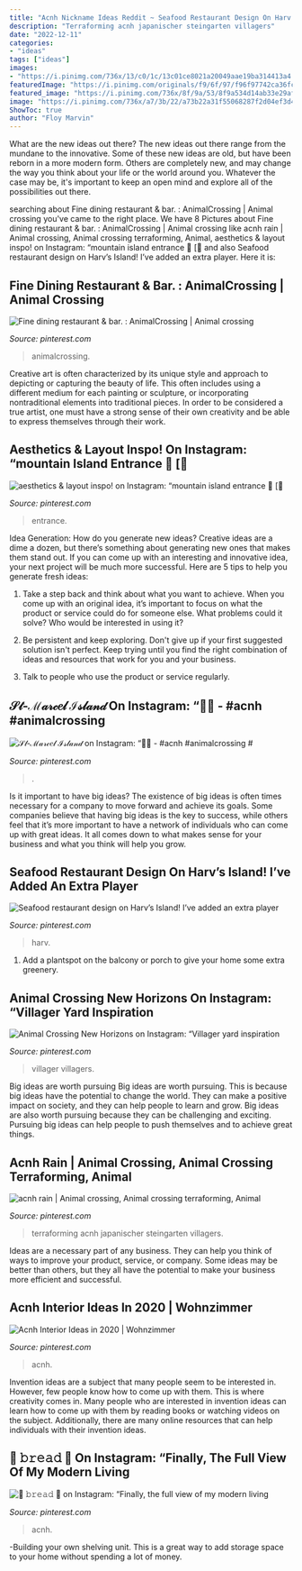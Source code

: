 ```yaml
---
title: "Acnh Nickname Ideas Reddit ~ Seafood Restaurant Design On Harv’s Island! I’ve Added An Extra Player"
description: "Terraforming acnh japanischer steingarten villagers"
date: "2022-12-11"
categories:
- "ideas"
tags: ["ideas"]
images:
- "https://i.pinimg.com/736x/13/c0/1c/13c01ce8021a20049aae19ba314413a4.jpg"
featuredImage: "https://i.pinimg.com/originals/f9/6f/97/f96f97742ca36fc455611faa7f2d0831.jpg"
featured_image: "https://i.pinimg.com/736x/8f/9a/53/8f9a534d14ab33e29af3299c765bdb60.jpg"
image: "https://i.pinimg.com/736x/a7/3b/22/a73b22a31f55068287f2d04ef3d421fc.jpg"
ShowToc: true
author: "Floy Marvin"
---
```



What are the new ideas out there?
The new ideas out there range from the mundane to the innovative. Some of these new ideas are old, but have been reborn in a more modern form. Others are completely new, and may change the way you think about your life or the world around you. Whatever the case may be, it's important to keep an open mind and explore all of the possibilities out there.

	

		
searching about Fine dining restaurant &amp; bar. : AnimalCrossing | Animal crossing you've came to the right place. We have 8 Pictures about Fine dining restaurant &amp; bar. : AnimalCrossing | Animal crossing like acnh rain | Animal crossing, Animal crossing terraforming, Animal, aesthetics &amp; layout inspo! on Instagram: “mountain island entrance 🍃 [🌻 and also Seafood restaurant design on Harv’s Island! I’ve added an extra player. Here it is:
		
    
## Fine Dining Restaurant &amp; Bar. : AnimalCrossing | Animal Crossing

<img loading=lazy src="https://i.pinimg.com/originals/f9/6f/97/f96f97742ca36fc455611faa7f2d0831.jpg" onerror="this.onerror=null;this.src='https://tse4.mm.bing.net/th?id=OIP.Xd1TY8YygTidJzT7sA7HugHaEK&amp;pid=15.1';" alt="Fine dining restaurant &amp; bar. : AnimalCrossing | Animal crossing">

_Source: pinterest.com_

>animalcrossing. 

	

Creative art is often characterized by its unique style and approach to depicting or capturing the beauty of life. This often includes using a different medium for each painting or sculpture, or incorporating nontraditional elements into traditional pieces. In order to be considered a true artist, one must have a strong sense of their own creativity and be able to express themselves through their work.

    
## Aesthetics &amp; Layout Inspo! On Instagram: “mountain Island Entrance 🍃 [🌻

<img loading=lazy src="https://i.pinimg.com/originals/c4/28/16/c42816e664ed78c85a0c64d10d71da8d.jpg" onerror="this.onerror=null;this.src='https://tse3.mm.bing.net/th?id=OIP.3WcH6qzqkx5xGPZTr3OKUwHaEE&amp;pid=15.1';" alt="aesthetics &amp; layout inspo! on Instagram: “mountain island entrance 🍃 [🌻">

_Source: pinterest.com_

>entrance. 

	

Idea Generation: How do you generate new ideas?
Creative ideas are a dime a dozen, but there’s something about generating new ones that makes them stand out. If you can come up with an interesting and innovative idea, your next project will be much more successful. Here are 5 tips to help you generate fresh ideas:
1. Take a step back and think about what you want to achieve. When you come up with an original idea, it’s important to focus on what the product or service could do for someone else. What problems could it solve? Who would be interested in using it?

2. Be persistent and keep exploring. Don't give up if your first suggested solution isn't perfect. Keep trying until you find the right combination of ideas and resources that work for you and your business.

3. Talk to people who use the product or service regularly.

    
## 𝒮𝓉‑ℳ𝒶𝓇𝒸𝑒𝓁 ℐ𝓈𝓁𝒶𝓃𝒹 On Instagram: “🌴🌺 - #acnh #animalcrossing #

<img loading=lazy src="https://i.pinimg.com/736x/ae/3c/73/ae3c731e93774277cf4bdaa39153578a.jpg" onerror="this.onerror=null;this.src='https://tse1.mm.bing.net/th?id=OIP.0qbWdgrRVpodxOzl1SZBCgHaFK&amp;pid=15.1';" alt="𝒮𝓉‑ℳ𝒶𝓇𝒸𝑒𝓁 ℐ𝓈𝓁𝒶𝓃𝒹 on Instagram: “🌴🌺 - #acnh #animalcrossing #">

_Source: pinterest.com_

>. 

	

Is it important to have big ideas?
The existence of big ideas is often times necessary for a company to move forward and achieve its goals. Some companies believe that having big ideas is the key to success, while others feel that it’s more important to have a network of individuals who can come up with great ideas. It all comes down to what makes sense for your business and what you think will help you grow.

    
## Seafood Restaurant Design On Harv’s Island! I’ve Added An Extra Player

<img loading=lazy src="https://i.pinimg.com/736x/a7/3b/22/a73b22a31f55068287f2d04ef3d421fc.jpg" onerror="this.onerror=null;this.src='https://tse3.mm.bing.net/th?id=OIP.umHKtNr7uCyVJkE7ejhMVwHaEK&amp;pid=15.1';" alt="Seafood restaurant design on Harv’s Island! I’ve added an extra player">

_Source: pinterest.com_

>harv. 

	

1. Add a plantspot on the balcony or porch to give your home some extra greenery.

    
## Animal Crossing New Horizons On Instagram: “Villager Yard Inspiration

<img loading=lazy src="https://i.pinimg.com/736x/13/c0/1c/13c01ce8021a20049aae19ba314413a4.jpg" onerror="this.onerror=null;this.src='https://tse1.mm.bing.net/th?id=OIP._4Pkz10vjDZvA5WjzDDYKgHaGV&amp;pid=15.1';" alt="Animal Crossing New Horizons on Instagram: “Villager yard inspiration">

_Source: pinterest.com_

>villager villagers. 

	

Big ideas are worth pursuing
Big ideas are worth pursuing. This is because big ideas have the potential to change the world. They can make a positive impact on society, and they can help people to learn and grow. Big ideas are also worth pursuing because they can be challenging and exciting. Pursuing big ideas can help people to push themselves and to achieve great things.

    
## Acnh Rain | Animal Crossing, Animal Crossing Terraforming, Animal

<img loading=lazy src="https://i.pinimg.com/736x/b4/e2/97/b4e297596cf439d1ba87b59faf480b73.jpg" onerror="this.onerror=null;this.src='https://tse2.mm.bing.net/th?id=OIP.FRWG7s5Jw1y1L8mtQ21CKAHaEK&amp;pid=15.1';" alt="acnh rain | Animal crossing, Animal crossing terraforming, Animal">

_Source: pinterest.com_

>terraforming acnh japanischer steingarten villagers. 

	

Ideas are a necessary part of any business. They can help you think of ways to improve your product, service, or company. Some ideas may be better than others, but they all have the potential to make your business more efficient and successful.

    
## Acnh Interior Ideas In 2020 | Wohnzimmer

<img loading=lazy src="https://i.pinimg.com/736x/8f/9a/53/8f9a534d14ab33e29af3299c765bdb60.jpg" onerror="this.onerror=null;this.src='https://tse1.mm.bing.net/th?id=OIP.fLT9UTTZyo4Q-oC6vl6lSQHaEN&amp;pid=15.1';" alt="Acnh Interior Ideas in 2020 | Wohnzimmer">

_Source: pinterest.com_

>acnh. 

	

Invention ideas are a subject that many people seem to be interested in. However, few people know how to come up with them. This is where creativity comes in. Many people who are interested in invention ideas can learn how to come up with them by reading books or watching videos on the subject. Additionally, there are many online resources that can help individuals with their invention ideas.

    
## 🍞 𝚋𝚛𝚎𝚊𝚍 🍞 On Instagram: “Finally, The Full View Of My Modern Living

<img loading=lazy src="https://i.pinimg.com/736x/35/54/f5/3554f5cc8f40b5cb8f523ecf82aaf975.jpg" onerror="this.onerror=null;this.src='https://tse4.mm.bing.net/th?id=OIP.Ywejc41r_vcEml91kP_9dgHaEK&amp;pid=15.1';" alt="🍞 𝚋𝚛𝚎𝚊𝚍 🍞 on Instagram: “Finally, the full view of my modern living">

_Source: pinterest.com_

>acnh. 

	

-Building your own shelving unit. This is a great way to add storage space to your home without spending a lot of money.

